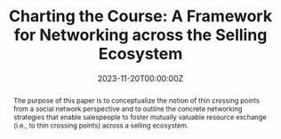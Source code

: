 ---
title:  "Charting the Course: A Framework for Networking across the Selling Ecosystem"
authors:
- Molly Burchett
- Rhett Epler, Alec Pappas, Maria Rouziou, Tim Butler, Willy Bolander, and Bruno Lussier
date: "2023-11-20T00:00:00Z"
doi: ""

# Schedule page publish date (NOT publication's date).
publishDate: "2023-11-20T00:00:00Z"

# Publication type.
# Legend: 0 = Uncategorized; 1 = Conference paper; 2 = Journal article;
# 3 = Preprint / Working Paper; 4 = Report; 5 = Book; 6 = Book section;
# 7 = Thesis; 8 = Patent
publication_types: ["2"]

# Publication name and optional abbreviated publication name.
publication: In *European Journal of Marketing*
publication_short: In *EJM*

# Abstract and optional shortened version.
abstract: The purpose of this paper is to conceptualize the notion of thin crossing points from a social network perspective and to outline the concrete networking strategies that enable salespeople to foster mutually valuable resource exchange (i.e., to thin crossing points) across a selling ecosystem.
abstract_short: The purpose of this paper is to conceptualize the notion of thin crossing points from a social network perspective and to outline the concrete networking strategies that enable salespeople to foster mutually valuable resource exchange (i.e., to thin crossing points) across a selling ecosystem.
# Featured image thumbnail (optional)
image:
  caption: 'Image credit: [**Unsplash**](https://unsplash.com/photos/3Mhgvrk4tjM)'
  focal_point: Smart

# Associated Projects (optional)
# - internal-project

# Slides (optional)

# Tags (optional)
# - Source Themes
# - Academic

# Links (optional)
url_pdf: ""

# Custom links (optional)

# Digital Object Identifier (DOI)
doi: ""

# Bibliographic citation (optional)

# Toggle Featured status (optional)
featured: true
---